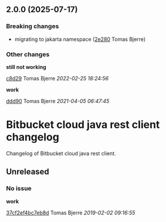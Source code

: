 ## 2.0.0 (2025-07-17)

### Breaking changes

-  migrating to jakarta namespace ([2e280](https://github.com/tomasbjerre/bitbucket-cloud-java-rest-api/commit/2e280e1698f1f1e) Tomas Bjerre)  

### Other changes

**still not working**


[c8d29](https://github.com/tomasbjerre/bitbucket-cloud-java-rest-api/commit/c8d29ea74dcfa9c) Tomas Bjerre *2022-02-25 18:24:56*

**work**


[ddd90](https://github.com/tomasbjerre/bitbucket-cloud-java-rest-api/commit/ddd90ffabfb1fb8) Tomas Bjerre *2021-04-05 06:47:45*



 # Bitbucket cloud java rest client changelog

Changelog of Bitbucket cloud java rest client.

## Unreleased
### No issue

**work**


[37cf2ef4bc7eb8d](https://github.com/tomasbjerre/bitbucket-cloud-java-rest-client/commit/37cf2ef4bc7eb8d) Tomas Bjerre *2019-02-02 09:16:55*


 